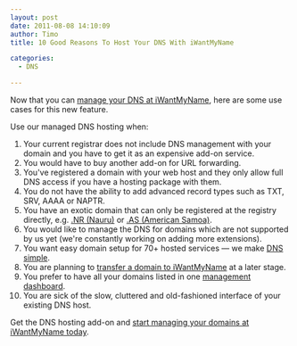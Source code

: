 ```yaml
---
layout: post
date: 2011-08-08 14:10:09
author: Timo
title: 10 Good Reasons To Host Your DNS With iWantMyName

categories:
  - DNS

---
```


Now that you can [manage your DNS at iWantMyName](https://iwantmyname.com/dns), here are some use cases for this new feature.

Use our managed DNS hosting when:

1. Your current registrar does not include DNS management with your domain and you have to get it as an expensive add-on service.
2. You would have to buy another add-on for URL forwarding.
3. You've registered a domain with your web host and they only allow full DNS access if you have a hosting package with them. 
4. You do not have the ability to add advanced record types such as TXT, SRV, AAAA or NAPTR. 
5. You have an exotic domain that can only be registered at the registry directly, e.g. [.NR (Nauru)](http://www.cenpac.net.nr/dns/) or [.AS (American Samoa)](http://www.nic.as/).
6. You would like to manage the DNS for domains which are not supported by us yet (we're constantly working on adding more extensions).
7. You want easy domain setup for 70+ hosted services &mdash; we make [DNS simple](https://iwantmyname.com/dns).
8. You are planning to [transfer a domain to iWantMyName](https://iwantmyname.com/domains/domain-transfer) at a later stage.
9. You prefer to have all your domains listed in one [management dashboard](https://iwantmyname.com/signin).
10. You are sick of the slow, cluttered and old-fashioned interface of your existing DNS host.

Get the DNS hosting add-on and [start managing your domains at iWantMyName today](https://iwantmyname.com/dns).
